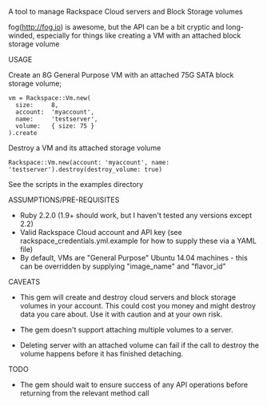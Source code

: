 A tool to manage Rackspace Cloud servers and Block Storage volumes

fog(http://fog.io) is awesome, but the API can be a bit cryptic and long-winded, especially for things like creating a VM with an attached block storage volume

USAGE

Create an 8G General Purpose VM with an attached 75G SATA block storage volume;

    vm = Rackspace::Vm.new(
      size:     8,
      account:  'myaccount',
      name:     'testserver',
      volume:   { size: 75 }
    ).create

Destroy a VM and its attached storage volume

    Rackspace::Vm.new(account: 'myaccount', name: 'testserver').destroy(destroy_volume: true)

See the scripts in the examples directory

ASSUMPTIONS/PRE-REQUISITES

* Ruby 2.2.0 (1.9+ should work, but I haven't tested any versions except 2.2)
* Valid Rackspace Cloud account and API key (see rackspace_credentials.yml.example for how to supply these via a YAML file)
* By default, VMs are "General Purpose" Ubuntu 14.04 machines - this can be overridden by supplying "image_name" and "flavor_id"

CAVEATS

* This gem will create and destroy cloud servers and block storage volumes in your account. This could cost you money and might destroy data you care about. Use it with caution and at your own risk.

* The gem doesn't support attaching multiple volumes to a server.

* Deleting server with an attached volume can fail if the call to destroy the volume happens before it has finished detaching.

TODO

* The gem should wait to ensure success of any API operations before returning from the relevant method call

